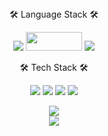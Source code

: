 <div align=center>
🛠 Language Stack 🛠 
  <p>
  <img src="https://img.shields.io/badge/python-3670A0?style=for-the-badge&logo=python&logoColor=FF9E0F">
  <img src= "https://img.shields.io/badge/java-%23ED8B00.svg?style=for-the-badge&logo=java&logoColor=white" width="90" height="30"/>
  <img src= "https://img.shields.io/badge/MySQL-4479A1?style=for-the-badge&logo=Mysql&logoColor=white">
  <p>
  
🛠 Tech Stack 🛠
<p>
 <img src= "https://img.shields.io/badge/spring-%236DB33F.svg?style=for-the-badge&logo=spring&logoColor=white"/>
 <img src="https://img.shields.io/badge/Springboot-6DB33F?style=for-the-badge&logo=Springboot&logoColor=white"/>
 <img src="https://img.shields.io/badge/Maven-C71A36?style=flat-square&logo=Apache Maven&logoColor=white"/>
 <img src="https://img.shields.io/badge/jupyter-F37626?style=for-the-badge&logo=jupyter&logoColor=white"/>
<p>

![](https://github-readme-stats.vercel.app/api?username=rrkcl7733&show_icons=true&count_private=true&theme=tokyonight)
<br>
![[](http://mazassumnida.wtf/api/v2/generate_badge?boj=rrkcl77)](https://solved.ac/rrkcl77)
<br>
![](https://github-readme-stats.vercel.app/api/top-langs/?username=rrkcl7733&layout=compact)
</div>

